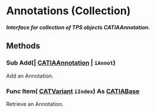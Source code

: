 # Annotations (Collection)

**_Interface for collection of TPS objects CATIAAnnotation._**

## Methods

### Sub **Add**(| [CATIAAnnotation](../CATTPSInterfaces/interface_Annotation_22454.md) | `iAnnot`)

   Add an Annotation.  
### Func **Item**( [CATVariant](../System/typedef_CATVariant_20656.md)  `iIndex`) As [CATIABase](../System/interface_AnyObject_17321.md)

   Retrieve an Annotation.